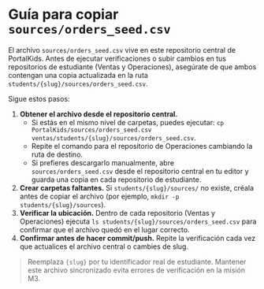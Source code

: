 # Guía para copiar `sources/orders_seed.csv`

El archivo `sources/orders_seed.csv` vive en este repositorio central de PortalKids. Antes de ejecutar verificaciones o subir
cambios en tus repositorios de estudiante (Ventas y Operaciones), asegúrate de que ambos contengan una copia actualizada en la
ruta `students/{slug}/sources/orders_seed.csv`.

Sigue estos pasos:

1. **Obtener el archivo desde el repositorio central.**
   - Si estás en el mismo nivel de carpetas, puedes ejecutar: `cp PortalKids/sources/orders_seed.csv ventas/students/{slug}/sources/orders_seed.csv`.
   - Repite el comando para el repositorio de Operaciones cambiando la ruta de destino.
   - Si prefieres descargarlo manualmente, abre `sources/orders_seed.csv` desde el repositorio central en tu editor y guarda una
     copia en cada repositorio de estudiante.
2. **Crear carpetas faltantes.** Si `students/{slug}/sources/` no existe, créala antes de copiar el archivo (por ejemplo,
   `mkdir -p students/{slug}/sources`).
3. **Verificar la ubicación.** Dentro de cada repositorio (Ventas y Operaciones) ejecuta
   `ls students/{slug}/sources/orders_seed.csv` para confirmar que el archivo quedó en el lugar correcto.
4. **Confirmar antes de hacer commit/push.** Repite la verificación cada vez que actualices el archivo central o cambies de slug.

> Reemplaza `{slug}` por tu identificador real de estudiante. Mantener este archivo sincronizado evita errores de verificación en
> la misión M3.
